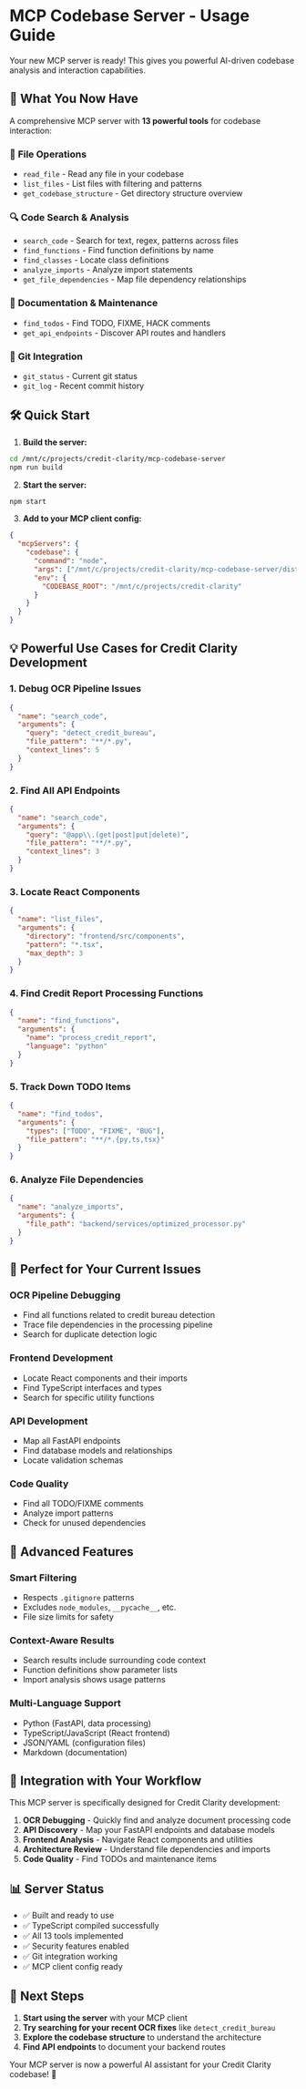 # MCP Codebase Server - Usage Guide

Your new MCP server is ready! This gives you powerful AI-driven codebase analysis and interaction capabilities.

## 🚀 **What You Now Have**

A comprehensive MCP server with **13 powerful tools** for codebase interaction:

### 📁 **File Operations**
- `read_file` - Read any file in your codebase
- `list_files` - List files with filtering and patterns
- `get_codebase_structure` - Get directory structure overview

### 🔍 **Code Search & Analysis** 
- `search_code` - Search for text, regex, patterns across files
- `find_functions` - Find function definitions by name
- `find_classes` - Locate class definitions
- `analyze_imports` - Analyze import statements
- `get_file_dependencies` - Map file dependency relationships

### 📝 **Documentation & Maintenance**
- `find_todos` - Find TODO, FIXME, HACK comments
- `get_api_endpoints` - Discover API routes and handlers

### 🌿 **Git Integration**
- `git_status` - Current git status
- `git_log` - Recent commit history

## 🛠️ **Quick Start**

1. **Build the server:**
```bash
cd /mnt/c/projects/credit-clarity/mcp-codebase-server
npm run build
```

2. **Start the server:**
```bash
npm start
```

3. **Add to your MCP client config:**
```json
{
  "mcpServers": {
    "codebase": {
      "command": "node",
      "args": ["/mnt/c/projects/credit-clarity/mcp-codebase-server/dist/index.js"],
      "env": {
        "CODEBASE_ROOT": "/mnt/c/projects/credit-clarity"
      }
    }
  }
}
```

## 💡 **Powerful Use Cases for Credit Clarity Development**

### 1. **Debug OCR Pipeline Issues**
```json
{
  "name": "search_code",
  "arguments": {
    "query": "detect_credit_bureau",
    "file_pattern": "**/*.py",
    "context_lines": 5
  }
}
```

### 2. **Find All API Endpoints**
```json
{
  "name": "search_code", 
  "arguments": {
    "query": "@app\\.(get|post|put|delete)",
    "file_pattern": "**/*.py",
    "context_lines": 3
  }
}
```

### 3. **Locate React Components**
```json
{
  "name": "list_files",
  "arguments": {
    "directory": "frontend/src/components",
    "pattern": "*.tsx",
    "max_depth": 3
  }
}
```

### 4. **Find Credit Report Processing Functions**
```json
{
  "name": "find_functions",
  "arguments": {
    "name": "process_credit_report",
    "language": "python"
  }
}
```

### 5. **Track Down TODO Items**
```json
{
  "name": "find_todos",
  "arguments": {
    "types": ["TODO", "FIXME", "BUG"],
    "file_pattern": "**/*.{py,ts,tsx}"
  }
}
```

### 6. **Analyze File Dependencies**  
```json
{
  "name": "analyze_imports",
  "arguments": {
    "file_path": "backend/services/optimized_processor.py"
  }
}
```

## 🎯 **Perfect for Your Current Issues**

### **OCR Pipeline Debugging**
- Find all functions related to credit bureau detection
- Trace file dependencies in the processing pipeline
- Search for duplicate detection logic

### **Frontend Development**
- Locate React components and their imports
- Find TypeScript interfaces and types
- Search for specific utility functions

### **API Development**
- Map all FastAPI endpoints
- Find database models and relationships
- Locate validation schemas

### **Code Quality**
- Find all TODO/FIXME comments
- Analyze import patterns
- Check for unused dependencies

## 🔧 **Advanced Features**

### **Smart Filtering**
- Respects `.gitignore` patterns
- Excludes `node_modules`, `__pycache__`, etc.
- File size limits for safety

### **Context-Aware Results**
- Search results include surrounding code context
- Function definitions show parameter lists
- Import analysis shows usage patterns

### **Multi-Language Support**
- Python (FastAPI, data processing)
- TypeScript/JavaScript (React frontend)
- JSON/YAML (configuration files)
- Markdown (documentation)

## 🚀 **Integration with Your Workflow**

This MCP server is specifically designed for Credit Clarity development:

1. **OCR Debugging** - Quickly find and analyze document processing code
2. **API Discovery** - Map your FastAPI endpoints and database models  
3. **Frontend Analysis** - Navigate React components and utilities
4. **Architecture Review** - Understand file dependencies and imports
5. **Code Quality** - Find TODOs and maintenance items

## 📊 **Server Status**

- ✅ Built and ready to use
- ✅ TypeScript compiled successfully  
- ✅ All 13 tools implemented
- ✅ Security features enabled
- ✅ Git integration working
- ✅ MCP client config ready

## 🎉 **Next Steps**

1. **Start using the server** with your MCP client
2. **Try searching for your recent OCR fixes** like `detect_credit_bureau`
3. **Explore the codebase structure** to understand the architecture
4. **Find API endpoints** to document your backend routes

Your MCP server is now a powerful AI assistant for your Credit Clarity codebase! 🚀